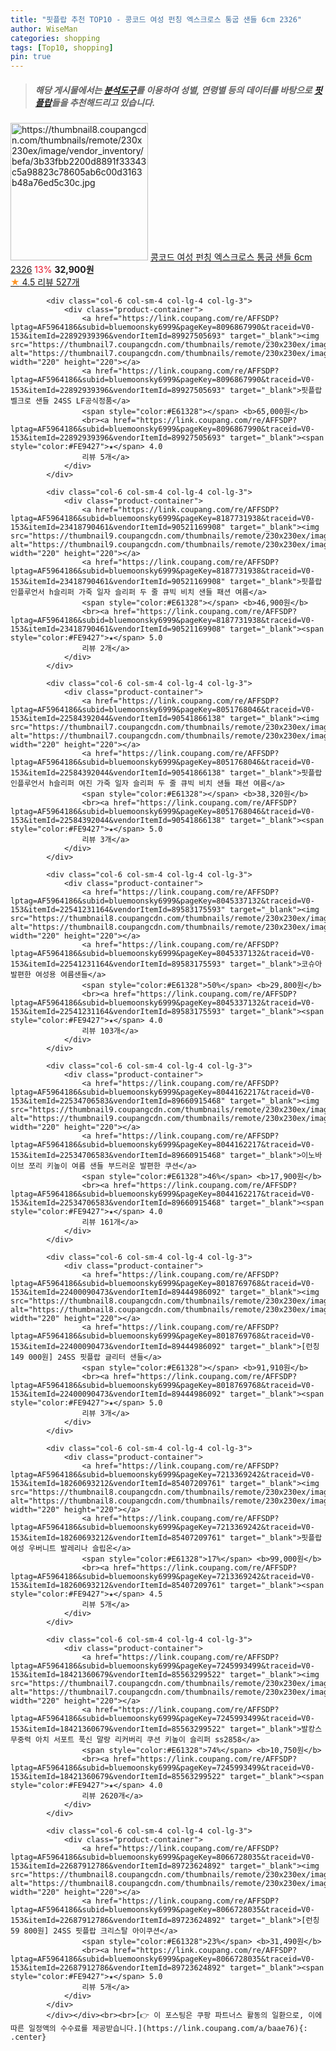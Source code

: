 ```yaml
---
title: "핏플랍 추천 TOP10 - 콩코드 여성 펀칭 엑스크로스 통굽 샌들 6cm 2326"
author: WiseMan
categories: shopping
tags: [Top10, shopping]
pin: true
---
```


> ##### 해당 게시물에서는 [**분석도구**](https://itemscout.io/)를 이용하여 **성별**, **연령별** 등의 데이터를 바탕으로 [**핏플랍**](https://link.coupang.com/a/baae76)들을 추천해드리고 있습니다.
<div class="container"><div class="row">
            <div class="col-6 col-sm-4 col-lg-4 col-lg-3">
                <div class="product-container">
                    <a href="https://link.coupang.com/re/AFFSDP?lptag=AF5964186&subid=bluemoonsky6999&pageKey=6523406394&traceid=V0-153&itemId=14462441422&vendorItemId=85319561712" target="_blank"><img src="https://thumbnail8.coupangcdn.com/thumbnails/remote/230x230ex/image/vendor_inventory/befa/3b33fbb2200d8891f33343c5a98823c78605ab6c00d3163b48a76ed5c30c.jpg" alt="https://thumbnail8.coupangcdn.com/thumbnails/remote/230x230ex/image/vendor_inventory/befa/3b33fbb2200d8891f33343c5a98823c78605ab6c00d3163b48a76ed5c30c.jpg" width="220" height="220"></a>
                    <a href="https://link.coupang.com/re/AFFSDP?lptag=AF5964186&subid=bluemoonsky6999&pageKey=6523406394&traceid=V0-153&itemId=14462441422&vendorItemId=85319561712" target="_blank">콩코드 여성 펀칭 엑스크로스 통굽 샌들 6cm 2326</a>
                    <span style="color:#E61328">13%</span> <b>32,900원</b>
                    <br><a href="https://link.coupang.com/re/AFFSDP?lptag=AF5964186&subid=bluemoonsky6999&pageKey=6523406394&traceid=V0-153&itemId=14462441422&vendorItemId=85319561712" target="_blank"><span style="color:#FE9427">★</span> 4.5
                    리뷰 527개</a>
                </div>
            </div>
            
            <div class="col-6 col-sm-4 col-lg-4 col-lg-3">
                <div class="product-container">
                    <a href="https://link.coupang.com/re/AFFSDP?lptag=AF5964186&subid=bluemoonsky6999&pageKey=8096867990&traceid=V0-153&itemId=22892939396&vendorItemId=89927505693" target="_blank"><img src="https://thumbnail7.coupangcdn.com/thumbnails/remote/230x230ex/image/vendor_inventory/09ff/82876c67d9dc07c5dbe0fe6bc3d083c70a37656e114de6caafa2d6ea0f29.jpg" alt="https://thumbnail7.coupangcdn.com/thumbnails/remote/230x230ex/image/vendor_inventory/09ff/82876c67d9dc07c5dbe0fe6bc3d083c70a37656e114de6caafa2d6ea0f29.jpg" width="220" height="220"></a>
                    <a href="https://link.coupang.com/re/AFFSDP?lptag=AF5964186&subid=bluemoonsky6999&pageKey=8096867990&traceid=V0-153&itemId=22892939396&vendorItemId=89927505693" target="_blank">핏플랍 벨크로 샌들 24SS LF공식정품</a>
                    <span style="color:#E61328"></span> <b>65,000원</b>
                    <br><a href="https://link.coupang.com/re/AFFSDP?lptag=AF5964186&subid=bluemoonsky6999&pageKey=8096867990&traceid=V0-153&itemId=22892939396&vendorItemId=89927505693" target="_blank"><span style="color:#FE9427">★</span> 4.0
                    리뷰 5개</a>
                </div>
            </div>
            
            <div class="col-6 col-sm-4 col-lg-4 col-lg-3">
                <div class="product-container">
                    <a href="https://link.coupang.com/re/AFFSDP?lptag=AF5964186&subid=bluemoonsky6999&pageKey=8187731938&traceid=V0-153&itemId=23418790461&vendorItemId=90521169908" target="_blank"><img src="https://thumbnail9.coupangcdn.com/thumbnails/remote/230x230ex/image/vendor_inventory/7d39/8846fe5c0ef70a214c175fcc3b555686e1abb9827ed199b26aa768156955.jpg" alt="https://thumbnail9.coupangcdn.com/thumbnails/remote/230x230ex/image/vendor_inventory/7d39/8846fe5c0ef70a214c175fcc3b555686e1abb9827ed199b26aa768156955.jpg" width="220" height="220"></a>
                    <a href="https://link.coupang.com/re/AFFSDP?lptag=AF5964186&subid=bluemoonsky6999&pageKey=8187731938&traceid=V0-153&itemId=23418790461&vendorItemId=90521169908" target="_blank">핏플랍 인플루언서 h슬리퍼 가죽 일자 슬리퍼 두 줄 큐빅 비치 샌들 패션 여름</a>
                    <span style="color:#E61328"></span> <b>46,900원</b>
                    <br><a href="https://link.coupang.com/re/AFFSDP?lptag=AF5964186&subid=bluemoonsky6999&pageKey=8187731938&traceid=V0-153&itemId=23418790461&vendorItemId=90521169908" target="_blank"><span style="color:#FE9427">★</span> 5.0
                    리뷰 2개</a>
                </div>
            </div>
            
            <div class="col-6 col-sm-4 col-lg-4 col-lg-3">
                <div class="product-container">
                    <a href="https://link.coupang.com/re/AFFSDP?lptag=AF5964186&subid=bluemoonsky6999&pageKey=8051768046&traceid=V0-153&itemId=22584392044&vendorItemId=90541866138" target="_blank"><img src="https://thumbnail7.coupangcdn.com/thumbnails/remote/230x230ex/image/vendor_inventory/7a6d/8a7d0d0839517d9454e35df921ce3cfa4e7f09a9fb98574d01500a3b95dc.png" alt="https://thumbnail7.coupangcdn.com/thumbnails/remote/230x230ex/image/vendor_inventory/7a6d/8a7d0d0839517d9454e35df921ce3cfa4e7f09a9fb98574d01500a3b95dc.png" width="220" height="220"></a>
                    <a href="https://link.coupang.com/re/AFFSDP?lptag=AF5964186&subid=bluemoonsky6999&pageKey=8051768046&traceid=V0-153&itemId=22584392044&vendorItemId=90541866138" target="_blank">핏플랍 인플루언서 h슬리퍼 여진 가죽 일자 슬리퍼 두 줄 큐빅 비치 샌들 패션 여름</a>
                    <span style="color:#E61328"></span> <b>38,320원</b>
                    <br><a href="https://link.coupang.com/re/AFFSDP?lptag=AF5964186&subid=bluemoonsky6999&pageKey=8051768046&traceid=V0-153&itemId=22584392044&vendorItemId=90541866138" target="_blank"><span style="color:#FE9427">★</span> 5.0
                    리뷰 3개</a>
                </div>
            </div>
            
            <div class="col-6 col-sm-4 col-lg-4 col-lg-3">
                <div class="product-container">
                    <a href="https://link.coupang.com/re/AFFSDP?lptag=AF5964186&subid=bluemoonsky6999&pageKey=8045337132&traceid=V0-153&itemId=22541231164&vendorItemId=89583175593" target="_blank"><img src="https://thumbnail8.coupangcdn.com/thumbnails/remote/230x230ex/image/vendor_inventory/056f/c7c5a1c1cac9d7b5983dd14eda2adbc70fbf536467f1eae2187bc103d467.jpg" alt="https://thumbnail8.coupangcdn.com/thumbnails/remote/230x230ex/image/vendor_inventory/056f/c7c5a1c1cac9d7b5983dd14eda2adbc70fbf536467f1eae2187bc103d467.jpg" width="220" height="220"></a>
                    <a href="https://link.coupang.com/re/AFFSDP?lptag=AF5964186&subid=bluemoonsky6999&pageKey=8045337132&traceid=V0-153&itemId=22541231164&vendorItemId=89583175593" target="_blank">코슈아 발편한 여성용 여름샌들</a>
                    <span style="color:#E61328">50%</span> <b>29,800원</b>
                    <br><a href="https://link.coupang.com/re/AFFSDP?lptag=AF5964186&subid=bluemoonsky6999&pageKey=8045337132&traceid=V0-153&itemId=22541231164&vendorItemId=89583175593" target="_blank"><span style="color:#FE9427">★</span> 4.0
                    리뷰 103개</a>
                </div>
            </div>
            
            <div class="col-6 col-sm-4 col-lg-4 col-lg-3">
                <div class="product-container">
                    <a href="https://link.coupang.com/re/AFFSDP?lptag=AF5964186&subid=bluemoonsky6999&pageKey=8044162217&traceid=V0-153&itemId=22534706583&vendorItemId=89660915468" target="_blank"><img src="https://thumbnail9.coupangcdn.com/thumbnails/remote/230x230ex/image/vendor_inventory/f625/a78fc24f628656881304b86bf6b6a4c4e59aefc735711737d7f42f2ad7b3.jpg" alt="https://thumbnail9.coupangcdn.com/thumbnails/remote/230x230ex/image/vendor_inventory/f625/a78fc24f628656881304b86bf6b6a4c4e59aefc735711737d7f42f2ad7b3.jpg" width="220" height="220"></a>
                    <a href="https://link.coupang.com/re/AFFSDP?lptag=AF5964186&subid=bluemoonsky6999&pageKey=8044162217&traceid=V0-153&itemId=22534706583&vendorItemId=89660915468" target="_blank">이노바이브 쪼리 키높이 여름 샌들 부드러운 발편한 쿠션</a>
                    <span style="color:#E61328">46%</span> <b>17,900원</b>
                    <br><a href="https://link.coupang.com/re/AFFSDP?lptag=AF5964186&subid=bluemoonsky6999&pageKey=8044162217&traceid=V0-153&itemId=22534706583&vendorItemId=89660915468" target="_blank"><span style="color:#FE9427">★</span> 4.0
                    리뷰 161개</a>
                </div>
            </div>
            
            <div class="col-6 col-sm-4 col-lg-4 col-lg-3">
                <div class="product-container">
                    <a href="https://link.coupang.com/re/AFFSDP?lptag=AF5964186&subid=bluemoonsky6999&pageKey=8018769768&traceid=V0-153&itemId=22400090473&vendorItemId=89444986092" target="_blank"><img src="https://thumbnail8.coupangcdn.com/thumbnails/remote/230x230ex/image/vendor_inventory/0d91/c038d93c0fdd73c0ecd628fb5abbfd44987d1bfe0ec11551286fd184f63a.jpg" alt="https://thumbnail8.coupangcdn.com/thumbnails/remote/230x230ex/image/vendor_inventory/0d91/c038d93c0fdd73c0ecd628fb5abbfd44987d1bfe0ec11551286fd184f63a.jpg" width="220" height="220"></a>
                    <a href="https://link.coupang.com/re/AFFSDP?lptag=AF5964186&subid=bluemoonsky6999&pageKey=8018769768&traceid=V0-153&itemId=22400090473&vendorItemId=89444986092" target="_blank">[런칭149 000원] 24SS 핏플랍 글리터 샌들</a>
                    <span style="color:#E61328"></span> <b>91,910원</b>
                    <br><a href="https://link.coupang.com/re/AFFSDP?lptag=AF5964186&subid=bluemoonsky6999&pageKey=8018769768&traceid=V0-153&itemId=22400090473&vendorItemId=89444986092" target="_blank"><span style="color:#FE9427">★</span> 5.0
                    리뷰 3개</a>
                </div>
            </div>
            
            <div class="col-6 col-sm-4 col-lg-4 col-lg-3">
                <div class="product-container">
                    <a href="https://link.coupang.com/re/AFFSDP?lptag=AF5964186&subid=bluemoonsky6999&pageKey=7213369242&traceid=V0-153&itemId=18260693212&vendorItemId=85407209761" target="_blank"><img src="https://thumbnail8.coupangcdn.com/thumbnails/remote/230x230ex/image/vendor_inventory/9cfe/fa33d9ad61ba09af02b88e6dde71bc5913a49b74823717b7f79529d97e80.jpg" alt="https://thumbnail8.coupangcdn.com/thumbnails/remote/230x230ex/image/vendor_inventory/9cfe/fa33d9ad61ba09af02b88e6dde71bc5913a49b74823717b7f79529d97e80.jpg" width="220" height="220"></a>
                    <a href="https://link.coupang.com/re/AFFSDP?lptag=AF5964186&subid=bluemoonsky6999&pageKey=7213369242&traceid=V0-153&itemId=18260693212&vendorItemId=85407209761" target="_blank">핏플랍 여성 우버니트 발레리나 슬립온</a>
                    <span style="color:#E61328">17%</span> <b>99,000원</b>
                    <br><a href="https://link.coupang.com/re/AFFSDP?lptag=AF5964186&subid=bluemoonsky6999&pageKey=7213369242&traceid=V0-153&itemId=18260693212&vendorItemId=85407209761" target="_blank"><span style="color:#FE9427">★</span> 4.5
                    리뷰 5개</a>
                </div>
            </div>
            
            <div class="col-6 col-sm-4 col-lg-4 col-lg-3">
                <div class="product-container">
                    <a href="https://link.coupang.com/re/AFFSDP?lptag=AF5964186&subid=bluemoonsky6999&pageKey=7245993499&traceid=V0-153&itemId=18421360679&vendorItemId=85563299522" target="_blank"><img src="https://thumbnail7.coupangcdn.com/thumbnails/remote/230x230ex/image/vendor_inventory/a179/1bd730831befe4a61b9d278c227f3d3b5fc8dfd631f264dc525627432d29.jpg" alt="https://thumbnail7.coupangcdn.com/thumbnails/remote/230x230ex/image/vendor_inventory/a179/1bd730831befe4a61b9d278c227f3d3b5fc8dfd631f264dc525627432d29.jpg" width="220" height="220"></a>
                    <a href="https://link.coupang.com/re/AFFSDP?lptag=AF5964186&subid=bluemoonsky6999&pageKey=7245993499&traceid=V0-153&itemId=18421360679&vendorItemId=85563299522" target="_blank">발캉스 무중력 아치 서포트 푹신 말랑 리커버리 쿠션 키높이 슬리퍼 ss2858</a>
                    <span style="color:#E61328">74%</span> <b>10,750원</b>
                    <br><a href="https://link.coupang.com/re/AFFSDP?lptag=AF5964186&subid=bluemoonsky6999&pageKey=7245993499&traceid=V0-153&itemId=18421360679&vendorItemId=85563299522" target="_blank"><span style="color:#FE9427">★</span> 4.0
                    리뷰 2620개</a>
                </div>
            </div>
            
            <div class="col-6 col-sm-4 col-lg-4 col-lg-3">
                <div class="product-container">
                    <a href="https://link.coupang.com/re/AFFSDP?lptag=AF5964186&subid=bluemoonsky6999&pageKey=8066728035&traceid=V0-153&itemId=22687912786&vendorItemId=89723624892" target="_blank"><img src="https://thumbnail8.coupangcdn.com/thumbnails/remote/230x230ex/image/vendor_inventory/5620/c43c76bb60e424dac90376013d756243cd18dcee2629afa072fcb5dbd5c8.jpg" alt="https://thumbnail8.coupangcdn.com/thumbnails/remote/230x230ex/image/vendor_inventory/5620/c43c76bb60e424dac90376013d756243cd18dcee2629afa072fcb5dbd5c8.jpg" width="220" height="220"></a>
                    <a href="https://link.coupang.com/re/AFFSDP?lptag=AF5964186&subid=bluemoonsky6999&pageKey=8066728035&traceid=V0-153&itemId=22687912786&vendorItemId=89723624892" target="_blank">[런칭59 800원] 24SS 핏플랍 크리스탈 아이쿠션</a>
                    <span style="color:#E61328">23%</span> <b>31,490원</b>
                    <br><a href="https://link.coupang.com/re/AFFSDP?lptag=AF5964186&subid=bluemoonsky6999&pageKey=8066728035&traceid=V0-153&itemId=22687912786&vendorItemId=89723624892" target="_blank"><span style="color:#FE9427">★</span> 5.0
                    리뷰 5개</a>
                </div>
            </div>
            </div></div><br><br>[👉 이 포스팅은 쿠팡 파트너스 활동의 일환으로, 이에 따른 일정액의 수수료를 제공받습니다.](https://link.coupang.com/a/baae76){: .center}